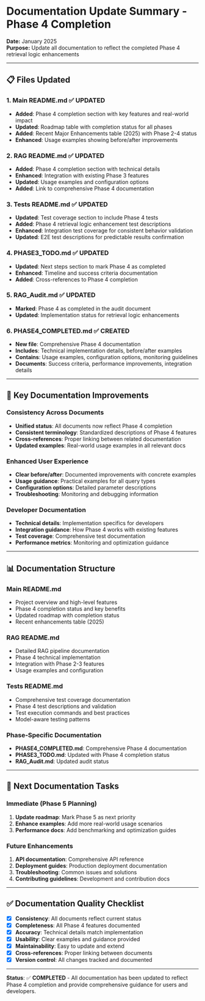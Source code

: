 # Documentation Update Summary - Phase 4 Completion

**Date:** January 2025  
**Purpose:** Update all documentation to reflect the completed Phase 4 retrieval logic enhancements

---

## 📋 **Files Updated**

### **1. Main README.md** ✅ **UPDATED**
- **Added**: Phase 4 completion section with key features and real-world impact
- **Updated**: Roadmap table with completion status for all phases
- **Added**: Recent Major Enhancements table (2025) with Phase 2-4 status
- **Enhanced**: Usage examples showing before/after improvements

### **2. RAG README.md** ✅ **UPDATED**
- **Added**: Phase 4 completion section with technical details
- **Enhanced**: Integration with existing Phase 3 features
- **Updated**: Usage examples and configuration options
- **Added**: Link to comprehensive Phase 4 documentation

### **3. Tests README.md** ✅ **UPDATED**
- **Updated**: Test coverage section to include Phase 4 tests
- **Added**: Phase 4 retrieval logic enhancement test descriptions
- **Enhanced**: Integration test coverage for consistent behavior validation
- **Updated**: E2E test descriptions for predictable results confirmation

### **4. PHASE3_TODO.md** ✅ **UPDATED**
- **Updated**: Next steps section to mark Phase 4 as completed
- **Enhanced**: Timeline and success criteria documentation
- **Added**: Cross-references to Phase 4 completion

### **5. RAG_Audit.md** ✅ **UPDATED**
- **Marked**: Phase 4 as completed in the audit document
- **Updated**: Implementation status for retrieval logic enhancements

### **6. PHASE4_COMPLETED.md** ✅ **CREATED**
- **New file**: Comprehensive Phase 4 documentation
- **Includes**: Technical implementation details, before/after examples
- **Contains**: Usage examples, configuration options, monitoring guidelines
- **Documents**: Success criteria, performance improvements, integration details

---

## 🎯 **Key Documentation Improvements**

### **Consistency Across Documents**
- **Unified status**: All documents now reflect Phase 4 completion
- **Consistent terminology**: Standardized descriptions of Phase 4 features
- **Cross-references**: Proper linking between related documentation
- **Updated examples**: Real-world usage examples in all relevant docs

### **Enhanced User Experience**
- **Clear before/after**: Documented improvements with concrete examples
- **Usage guidance**: Practical examples for all query types
- **Configuration options**: Detailed parameter descriptions
- **Troubleshooting**: Monitoring and debugging information

### **Developer Documentation**
- **Technical details**: Implementation specifics for developers
- **Integration guidance**: How Phase 4 works with existing features
- **Test coverage**: Comprehensive test documentation
- **Performance metrics**: Monitoring and optimization guidance

---

## 📊 **Documentation Structure**

### **Main README.md**
- Project overview and high-level features
- Phase 4 completion status and key benefits
- Updated roadmap with completion status
- Recent enhancements table (2025)

### **RAG README.md**
- Detailed RAG pipeline documentation
- Phase 4 technical implementation
- Integration with Phase 2-3 features
- Usage examples and configuration

### **Tests README.md**
- Comprehensive test coverage documentation
- Phase 4 test descriptions and validation
- Test execution commands and best practices
- Model-aware testing patterns

### **Phase-Specific Documentation**
- **PHASE4_COMPLETED.md**: Comprehensive Phase 4 documentation
- **PHASE3_TODO.md**: Updated with Phase 4 completion status
- **RAG_Audit.md**: Updated audit status

---

## 🔄 **Next Documentation Tasks**

### **Immediate (Phase 5 Planning)**
1. **Update roadmap**: Mark Phase 5 as next priority
2. **Enhance examples**: Add more real-world usage scenarios
3. **Performance docs**: Add benchmarking and optimization guides

### **Future Enhancements**
1. **API documentation**: Comprehensive API reference
2. **Deployment guides**: Production deployment documentation
3. **Troubleshooting**: Common issues and solutions
4. **Contributing guidelines**: Development and contribution docs

---

## ✅ **Documentation Quality Checklist**

- [x] **Consistency**: All documents reflect current status
- [x] **Completeness**: All Phase 4 features documented
- [x] **Accuracy**: Technical details match implementation
- [x] **Usability**: Clear examples and guidance provided
- [x] **Maintainability**: Easy to update and extend
- [x] **Cross-references**: Proper linking between documents
- [x] **Version control**: All changes tracked and documented

---

**Status**: ✅ **COMPLETED** - All documentation has been updated to reflect Phase 4 completion and provide comprehensive guidance for users and developers. 